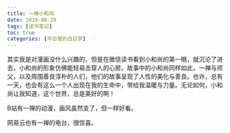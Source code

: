 ```yaml
---
title: 一禅小和尚
date: 2019-08-28
tags: [读书笔记]
toc: true
categories: [平日里的白日梦]
---
```


其实我是对漫画没什么兴趣的，但是在微信读书看到小和尚的第一眼，就沉沦了进去，小和尚的形象仿佛能轻易击穿人的心房。故事中的小和尚同样如此，一禅与师父，以及周围善良淳朴的人们，他们的故事呈现了人性的美化与善良。也许，总有一天，也会有这么一个人出现在我的生命中，带给我温暖与力量。无论如何，小和尚让我知道，这个世界，总是美好的啊！

B站有一禅的动漫，画风虽然变了，但一样好看。

网易云也有一禅的电台，很惊喜。